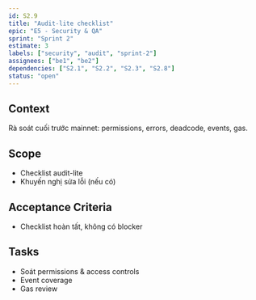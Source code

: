 ```yaml
---
id: S2.9
title: "Audit-lite checklist"
epic: "E5 - Security & QA"
sprint: "Sprint 2"
estimate: 3
labels: ["security", "audit", "sprint-2"]
assignees: ["be1", "be2"]
dependencies: ["S2.1", "S2.2", "S2.3", "S2.8"]
status: "open"
---
```


## Context
Rà soát cuối trước mainnet: permissions, errors, deadcode, events, gas.

## Scope
- Checklist audit-lite
- Khuyến nghị sửa lỗi (nếu có)

## Acceptance Criteria
- Checklist hoàn tất, không có blocker

## Tasks
- Soát permissions & access controls
- Event coverage
- Gas review

